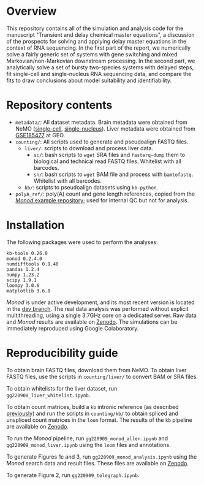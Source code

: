 # Overview
This repository contains all of the simulation and analysis code for the manuscript "Transient and delay chemical master equations", a discussion of the prospects for solving and applying delay master equations in the context of RNA sequencing. In the first part of the report, we numerically solve a fairly generic set of systems with gene switching and mixed Markovian/non-Markovian downstream processing.  In the second part, we analytically solve a set of bursty two-species systems with delayed steps, fit single-cell and single-nucleus RNA sequencing data, and compare the fits to draw conclusions about model suitability and identifiability.

# Repository contents

* `metadata/`: All dataset metadata. Brain metadata were obtained from NeMO ([single-cell](https://data.nemoarchive.org/biccn/grant/u19_zeng/zeng/transcriptome/scell/10x_v3/mouse/processed/analysis/10X_cells_v3_AIBS/), [single-nucleus](https://data.nemoarchive.org/biccn/grant/u19_zeng/zeng/transcriptome/sncell/10x_v3/mouse/processed/analysis/10X_nuclei_v3_AIBS/)). Liver metadata were obtained from [GSE185477](https://www.ncbi.nlm.nih.gov/geo/query/acc.cgi?acc=GSE185477) at GEO.
* `counting/`: All scripts used to generate and pseudoalign FASTQ files.
  * `liver/`: scripts to download and process liver data.
    * `sc/`: bash scripts to `wget` SRA files and `fasterq-dump` them to biological and technical read FASTQ files. Whitelist with all barcodes.
    * `sn/`: bash scripts to `wget` BAM file and process with `bamtofastq`. Whitelist with all barcodes.
  * `kb/`: scripts to pseudoalign datasets using `kb-python`. 
* `polyA_ref/`: poly(A) count and gene length references, copied from the [*Monod* example repository](https://github.com/pachterlab/monod_examples); used for internal QC but not for analysis.

# Installation

The following packages were used to perform the analyses:
```
kb-tools 0.26.0
monod 0.2.4.0
numdifftools 0.9.40
pandas 1.2.4
numpy 1.23.2
scipy 1.9.1
loompy 3.0.6
matplotlib 3.6.0
```

*Monod* is under active development, and its most recent version is located in the [dev branch](https://github.com/pachterlab/monod/tree/dev). The real data analysis was performed without explicit multithreading, using a single 3.7GHz core on a dedicated server. Raw data and *Monod* results are available on [Zenodo](https://zenodo.org/record/7217195). The simulations can be immediately reproduced using Google Colaboratory. 

# Reproducibility guide

To obtain brain FASTQ files, download them from NeMO. To obtain liver FASTQ files, use the scripts in `counting/liver/` to convert BAM or SRA files.

To obtain whitelists for the liver dataset, run `gg220908_liver_whitelist.ipynb`. 

To obtain count matrices, build a `kb` intronic reference (as described [previously](https://github.com/pachterlab/GP_2021_3/tree/master/processing_scripts/make_references)) and run the scripts in `counting/kb/` to obtain spliced and unspliced count matrices in the `loom` format. The results of the `kb` pipeline are available on [Zenodo](https://zenodo.org/record/7217195).

To run the *Monod* pipeline, run `gg220909_monod_allen.ipynb` and `gg220909_monod_liver.ipynb` using the `loom` files and annotations.

To generate Figures 1c and 3, run `gg220909_monod_analysis.ipynb` using the *Monod* search data and result files. These files are available on [Zenodo](https://zenodo.org/record/7217195).

To generate Figure 2, run `gg220909_telegraph.ipynb`.
